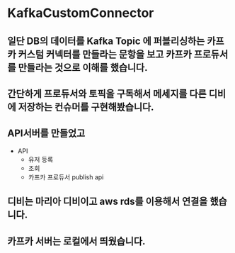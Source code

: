 # KafkaCustomConnector


## 일단 DB의 데이터를 Kafka  Topic 에 퍼블리싱하는 카프카 커스텀 커넥터를 만들라는 문항을 보고 카프카 프로듀서를 만들라는 것으로 이해를 했습니다.
## 간단하게 프로듀서와 토픽을 구독해서 메세지를 다른 디비에 저장하는 컨슈머를 구현해봤습니다.
## API서버를 만들었고 
- API 
    - 유저 등록 
    - 조회
    - 카프카 프로듀서 publish api 

## 디비는 마리아 디비이고 aws rds를 이용해서 연결을 했습니다. 
## 카프카 서버는 로컬에서 띄웠습니다.
